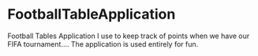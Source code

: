 # FootballTableApplication
Football Tables Application I use to keep track of points when we have our FIFA tournament.... The application is used entirely for fun.
